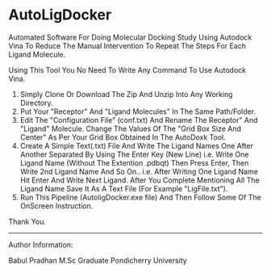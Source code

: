 # AutoLigDocker
Automated Software For Doing Molecular Docking Study Using Autodock Vina To Reduce The Manual Intervention To Repeat The Steps For Each Ligand Molecule.

Using This Tool You No Need To Write Any Command To Use Autodock Vina.
  1. Simply Clone Or Download The Zip And Unzip Into Any Working Directory.
  2. Put Your "Receptor" And "Ligand Molecules" In The Same Path/Folder.
  3. Edit The "Configuration File" (conf.txt) And Rename The Receptor" And "Ligand" Molecule. Change The Values Of The "Grid Box Size And Center" As Per Your Grid Box Obtained In The AutoDoxk Tool.
  4. Create A Simple Text(.txt) File And Write The Ligand Names One After Another Separated By Using The Enter Key (New Line) i.e. Write One Ligand Name (Without The Extention .pdbqt) Then Press Enter, Then Write         2nd Ligand Name And So On.. i.e. After Writing One Ligand Name Hit Enter And Write Next Ligand. After You Complete Mentioning All The Ligand Name Save It As A Text File (For Example "LigFile.txt").
  5. Run This Pipeline (AutoligDocker.exe file) And Then Follow Some Of The OnScreen Instruction.

Thank You.

----------------------
Author Information:
  
  Babul Pradhan
  M.Sc Graduate
  Pondicherry University
